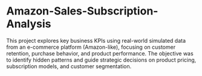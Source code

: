 # Amazon-Sales-Subscription-Analysis
This project explores key business KPIs using real-world simulated data from an e-commerce platform (Amazon-like), focusing on customer retention, purchase behavior, and product performance. The objective was to identify hidden patterns and guide strategic decisions on product pricing, subscription models, and customer segmentation.
